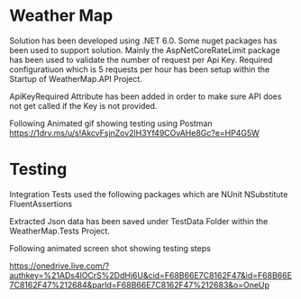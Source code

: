 # Weather Map
Solution has been developed using .NET 6.0. Some nuget packages has been used to support solution. Mainly the AspNetCoreRateLimit package has been used to validate the number of request per Api Key. Required configuratiuon which is 5 requests per hour has been setup within the Startup of WeatherMap.API Project.

ApiKeyRequired Attribute has been added in order to make sure API does not get called if the Key is not provided.

Following Animated gif showing testing using Postman
https://1drv.ms/u/s!AkcvFsjnZov2lH3Yf49COvAHe8Gc?e=HP4G5W

# Testing
Integration Tests used the following packages which are
NUnit
NSubstitute
FluentAssertions

Extracted Json data has been saved under TestData Folder within the WeatherMap.Tests Project.

Following animated screen shot showing testing steps 

https://onedrive.live.com/?authkey=%21ADs4lOCrS%2DdHj6U&cid=F68B66E7C8162F47&id=F68B66E7C8162F47%212684&parId=F68B66E7C8162F47%212683&o=OneUp




